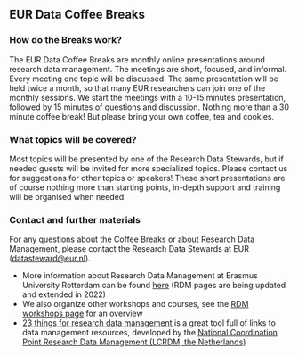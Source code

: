 ## EUR Data Coffee Breaks

### How do the Breaks work?
The EUR Data Coffee Breaks are monthly online presentations around research data management. The meetings are short, focused, and informal. Every meeting one topic will be discussed. The same presentation will be held twice a month, so that many EUR researchers can join one of the monthly sessions.
We start the meetings with a 10-15 minutes presentation, followed by 15 minutes of questions and discussion.
Nothing more than a 30 minute coffee break! But please bring your own coffee, tea and cookies.

### What topics will be covered?
Most topics will be presented by one of the Research Data Stewards, but if needed guests will be invited for more specialized topics. Please contact us for suggestions for other topics or speakers!
These short presentations are of course nothing more than starting points, in-depth support and training will be organised when needed.

### Contact and further materials
For any questions about the Coffee Breaks or about Research Data Management, please contact the Research Data Stewards at EUR (datasteward@eur.nl).

- More information about Research Data Management at Erasmus University Rotterdam can be found [here](https://www.eur.nl/en/research/research-services/research-data-management) (RDM pages are being updated and extended in 2022)
- We also organize other workshops and courses, see the [RDM workshops page](https://www.eur.nl/en/research/research-services/research-data-management/rdm-workshops) for an overview
- [23 things for research data management](https://23things.sites.uu.nl/) is a great tool full of links to data management resources, developed by the [National Coordination Point Research Data Management (LCRDM, the Netherlands)](https://www.lcrdm.nl/)
